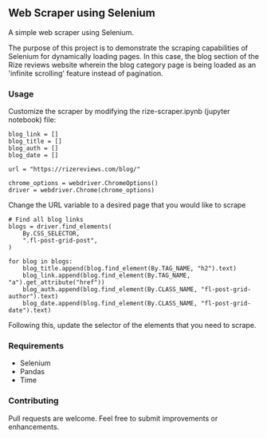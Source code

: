 ## Web Scraper using Selenium

A simple web scraper using Selenium. 

The purpose of this project is to demonstrate the scraping capabilities of Selenium for dynamically loading pages. In this case, the blog section of the Rize reviews website wherein the blog category page is being loaded as an 'infinite scrolling' feature instead of pagination.

### Usage
Customize the scraper by modifying the rize-scraper.ipynb (jupyter notebook) file:

```
blog_link = []
blog_title = []
blog_auth = []
blog_date = []

url = "https://rizereviews.com/blog/"

chrome_options = webdriver.ChromeOptions()
driver = webdriver.Chrome(chrome_options)
```
Change the URL variable to a desired page that you would like to scrape

```
# Find all blog links
blogs = driver.find_elements(
    By.CSS_SELECTOR,
    ".fl-post-grid-post",
)

for blog in blogs:
    blog_title.append(blog.find_element(By.TAG_NAME, "h2").text)
    blog_link.append(blog.find_element(By.TAG_NAME, "a").get_attribute("href"))
    blog_auth.append(blog.find_element(By.CLASS_NAME, "fl-post-grid-author").text)
    blog_date.append(blog.find_element(By.CLASS_NAME, "fl-post-grid-date").text)
```
Following this, update the selector of the elements that you need to scrape.

### Requirements

- Selenium
- Pandas
- Time

### Contributing

Pull requests are welcome. Feel free to submit improvements or enhancements.
